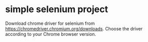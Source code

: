 simple selenium project 
=======================

Download chrome driver for selenium from https://chromedriver.chromium.org/downloads.
Choose the driver according to your Chrome browser version.
